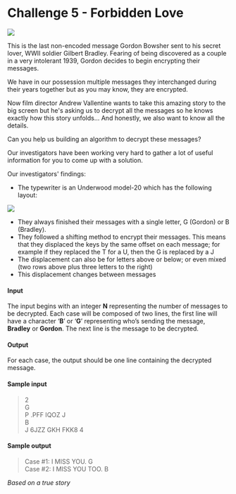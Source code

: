 # Challenge 5 - Forbidden Love

![](https://contest.tuenti.net/resources/img/25-letter.png)

This is the last non-encoded message Gordon Bowsher sent to his secret lover, WWII soldier Gilbert Bradley. Fearing of being discovered as a couple in a very intolerant 1939, Gordon decides to begin encrypting their messages.

We have in our possession multiple messages they interchanged during their years together but as you may know, they are encrypted.

Now film director Andrew Vallentine wants to take this amazing story to the big screen but he's asking us to decrypt all the messages so he knows exactly how this story unfolds... And honestly, we also want to know all the details.

Can you help us building an algorithm to decrypt these messages?

Our investigators have been working very hard to gather a lot of useful information for you to come up with a solution.

Our investigators' findings:

* The typewriter is an Underwood model-20 which has the following layout:

![](https://contest.tuenti.net/resources/img/25-layout.png)

* They always finished their messages with a single letter, G (Gordon) or B (Bradley).
* They followed a shifting method to encrypt their messages. This means that they displaced the keys by the same offset on each message; for example if they replaced the T for a U, then the G is replaced by a J
* The displacement can also be for letters above or below; or even mixed (two rows above plus three letters to the right)
* This displacement changes between messages

#### Input
The input begins with an integer **N** representing the number of messages to be decrypted.
Each case will be composed of two lines, the first line will have a character ‘**B**’ or ‘**G**’ representing who’s sending the message, **Bradley** or **Gordon**.
The next line is the message to be decrypted.

#### Output
For each case, the output should be one line containing the decrypted message.

#### Sample input
> 2 \
> G \
> P .PFF IQOZ J \
> B \
> J 6JZZ GKH FKK8 4

#### Sample output
> Case #1: I MISS YOU. G \
> Case #2: I MISS YOU TOO. B

_Based on a true story_